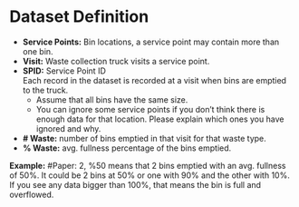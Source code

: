 # Dataset Definition

- **Service Points:** Bin locations, a service point may contain more than one bin.  
- **Visit:** Waste collection truck visits a service point.  
- **SPID:** Service Point ID  
    Each record in the dataset is recorded at a visit when bins are emptied to the truck.
    - Assume that all bins have the same size.
    - You can ignore some service points if you don’t think there is enough data for that location. Please explain which ones you have ignored and why.
- **# Waste:** number of bins emptied in that visit for that waste type.
- **% Waste:** avg. fullness percentage of the bins emptied.

**Example:** #Paper: 2, %50 means that 2 bins emptied with an avg. fullness of 50%. 
It could be 2 bins at 50% or one with 90% and the other with 10%. 
If you see any data bigger than 100%, that means the bin is full and overflowed.
